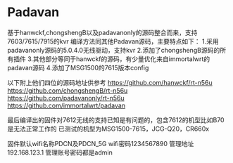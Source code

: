 # Padavan
基于hanwckf,chongshengB以及padavanonly的源码整合而来，支持7603/7615/7915的kvr
编译方法同其他Padavan源码，主要特点如下：
1.采用padavanonly源码的5.0.4.0无线驱动，支持kvr
2.添加了chongshengB源码的所有插件
3.其他部分等同于hanwckf的源码，有少量优化来自immortalwrt的padavan源码
4.添加了MSG1500的7615版本config

以下附上他们四位的源码地址供参考
https://github.com/hanwckf/rt-n56u
https://github.com/chongshengB/rt-n56u
https://github.com/padavanonly/rt-n56u
https://github.com/immortalwrt/padavan

最后编译出的固件对7612无线的支持已知是有问题的，包含7612的机型比如B70是无法正常工作的
已测试的机型为MSG1500-7615，JCG-Q20，CR660x

固件默认wifi名称PDCN及PDCN_5G
wifi密码1234567890
管理地址192.168.123.1
管理账号密码都是admin
